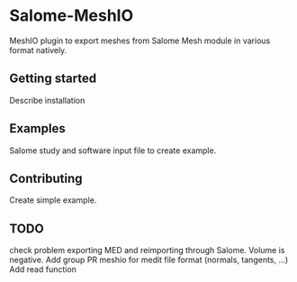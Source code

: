 # Salome-MeshIO

MeshIO plugin to export meshes from Salome Mesh module in various format natively.

## Getting started

Describe installation

## Examples

Salome study and software input file to create example.

## Contributing

Create simple example.

## TODO

check problem exporting MED and reimporting through Salome. Volume is negative.
Add group
PR meshio for medit file format (normals, tangents, ...)
Add read function
